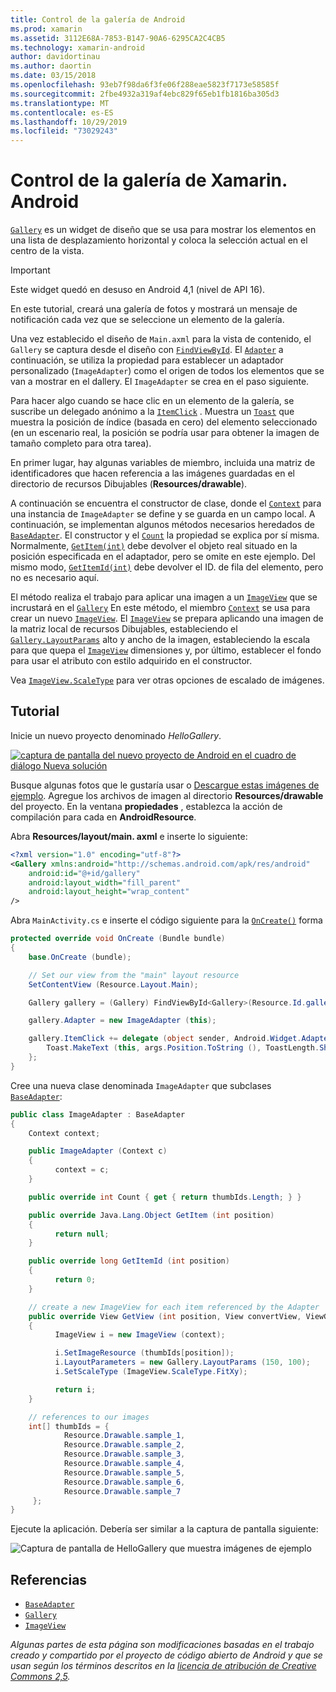 ```yaml
---
title: Control de la galería de Android
ms.prod: xamarin
ms.assetid: 3112E68A-7853-B147-90A6-6295CA2C4CB5
ms.technology: xamarin-android
author: davidortinau
ms.author: daortin
ms.date: 03/15/2018
ms.openlocfilehash: 93eb7f98da6f3fe06f288eae5823f7173e58585f
ms.sourcegitcommit: 2fbe4932a319af4ebc829f65eb1fb1816ba305d3
ms.translationtype: MT
ms.contentlocale: es-ES
ms.lasthandoff: 10/29/2019
ms.locfileid: "73029243"
---
```

# <a name="xamarinandroid-gallery-control"></a>Control de la galería de Xamarin. Android

[`Gallery`](xref:Android.Widget.Gallery) es un widget de diseño que se usa para mostrar los elementos en una lista de desplazamiento horizontal y coloca la selección actual en el centro de la vista.

> [!IMPORTANT]
> Este widget quedó en desuso en Android 4,1 (nivel de API 16). 

En este tutorial, creará una galería de fotos y mostrará un mensaje de notificación cada vez que se seleccione un elemento de la galería.

Una vez establecido el diseño de `Main.axml` para la vista de contenido, el `Gallery` se captura desde el diseño con [`FindViewById`](xref:Android.App.Activity.FindViewById*).
El [`Adapter`](xref:Android.Widget.AdapterView.RawAdapter)
a continuación, se utiliza la propiedad para establecer un adaptador personalizado (`ImageAdapter`) como el origen de todos los elementos que se van a mostrar en el dallery. El `ImageAdapter` se crea en el paso siguiente.

Para hacer algo cuando se hace clic en un elemento de la galería, se suscribe un delegado anónimo a la [`ItemClick`](xref:Android.Widget.AdapterView.ItemClick)
. Muestra un [`Toast`](xref:Android.Widget.Toast)
que muestra la posición de índice (basada en cero) del elemento seleccionado (en un escenario real, la posición se podría usar para obtener la imagen de tamaño completo para otra tarea).

En primer lugar, hay algunas variables de miembro, incluida una matriz de identificadores que hacen referencia a las imágenes guardadas en el directorio de recursos Dibujables (**Resources/drawable**).

A continuación se encuentra el constructor de clase, donde el [`Context`](xref:Android.Content.Context)
para una instancia de `ImageAdapter` se define y se guarda en un campo local.
A continuación, se implementan algunos métodos necesarios heredados de [`BaseAdapter`](xref:Android.Widget.BaseAdapter).
El constructor y el [`Count`](xref:Android.Widget.BaseAdapter.Count)
la propiedad se explica por sí misma. Normalmente, [`GetItem(int)`](xref:Android.Widget.BaseAdapter.GetItem*)
debe devolver el objeto real situado en la posición especificada en el adaptador, pero se omite en este ejemplo. Del mismo modo, [`GetItemId(int)`](xref:Android.Widget.BaseAdapter.GetItemId*)
debe devolver el ID. de fila del elemento, pero no es necesario aquí.

El método realiza el trabajo para aplicar una imagen a un [`ImageView`](xref:Android.Widget.ImageView)
que se incrustará en el [`Gallery`](xref:Android.Widget.Gallery)
En este método, el miembro [`Context`](xref:Android.Content.Context)
se usa para crear un nuevo [`ImageView`](xref:Android.Widget.ImageView).
El [`ImageView`](xref:Android.Widget.ImageView)
se prepara aplicando una imagen de la matriz local de recursos Dibujables, estableciendo el [`Gallery.LayoutParams`](xref:Android.Widget.Gallery.LayoutParams)
alto y ancho de la imagen, estableciendo la escala para que quepa el [`ImageView`](xref:Android.Widget.ImageView)
dimensiones y, por último, establecer el fondo para usar el atributo con estilo adquirido en el constructor.

Vea [`ImageView.ScaleType`](xref:Android.Widget.ImageView.ScaleType) para ver otras opciones de escalado de imágenes.

## <a name="walkthrough"></a>Tutorial

Inicie un nuevo proyecto denominado *HelloGallery*.

[![captura de pantalla del nuevo proyecto de Android en el cuadro de diálogo Nueva solución](gallery-images/hellogallery1-sml.png)](gallery-images/hellogallery1.png#lightbox)

Busque algunas fotos que le gustaría usar o [Descargue estas imágenes de ejemplo](https://developer.android.com/shareables/sample_images.zip).
Agregue los archivos de imagen al directorio **Resources/drawable** del proyecto. En la ventana **propiedades** , establezca la acción de compilación para cada en **AndroidResource**.

Abra **Resources/layout/main. axml** e inserte lo siguiente:

```xml
<?xml version="1.0" encoding="utf-8"?>
<Gallery xmlns:android="http://schemas.android.com/apk/res/android"
    android:id="@+id/gallery"
    android:layout_width="fill_parent"
    android:layout_height="wrap_content"
/>
```

Abra `MainActivity.cs` e inserte el código siguiente para la [`OnCreate()`](xref:Android.App.Activity.OnCreate*)
forma

```csharp
protected override void OnCreate (Bundle bundle)
{
    base.OnCreate (bundle);

    // Set our view from the "main" layout resource
    SetContentView (Resource.Layout.Main);

    Gallery gallery = (Gallery) FindViewById<Gallery>(Resource.Id.gallery);

    gallery.Adapter = new ImageAdapter (this);

    gallery.ItemClick += delegate (object sender, Android.Widget.AdapterView.ItemClickEventArgs args) {
        Toast.MakeText (this, args.Position.ToString (), ToastLength.Short).Show ();
    };
}
```

Cree una nueva clase denominada `ImageAdapter` que subclases [`BaseAdapter`](xref:Android.Widget.BaseAdapter):

```csharp
public class ImageAdapter : BaseAdapter
{
    Context context;

    public ImageAdapter (Context c)
    {
          context = c;
    }

    public override int Count { get { return thumbIds.Length; } }

    public override Java.Lang.Object GetItem (int position)
    {
          return null;
    }

    public override long GetItemId (int position)
    {
          return 0;
    }

    // create a new ImageView for each item referenced by the Adapter
    public override View GetView (int position, View convertView, ViewGroup parent)
    {
          ImageView i = new ImageView (context);

          i.SetImageResource (thumbIds[position]);
          i.LayoutParameters = new Gallery.LayoutParams (150, 100);
          i.SetScaleType (ImageView.ScaleType.FitXy);

          return i;
    }

    // references to our images
    int[] thumbIds = {
            Resource.Drawable.sample_1,
            Resource.Drawable.sample_2,
            Resource.Drawable.sample_3,
            Resource.Drawable.sample_4,
            Resource.Drawable.sample_5,
            Resource.Drawable.sample_6,
            Resource.Drawable.sample_7
     };
}

```

Ejecute la aplicación. Debería ser similar a la captura de pantalla siguiente:

![Captura de pantalla de HelloGallery que muestra imágenes de ejemplo](gallery-images/hellogallery3.png)

## <a name="references"></a>Referencias

- [`BaseAdapter`](xref:Android.Widget.BaseAdapter)
- [`Gallery`](xref:Android.Widget.Gallery)
- [`ImageView`](xref:Android.Widget.ImageView)

_Algunas partes de esta página son modificaciones basadas en el trabajo creado y compartido por el proyecto de código abierto de Android y que se usan según los términos descritos en la [licencia de atribución de Creative Commons 2,5](https://creativecommons.org/licenses/by/2.5/)._

